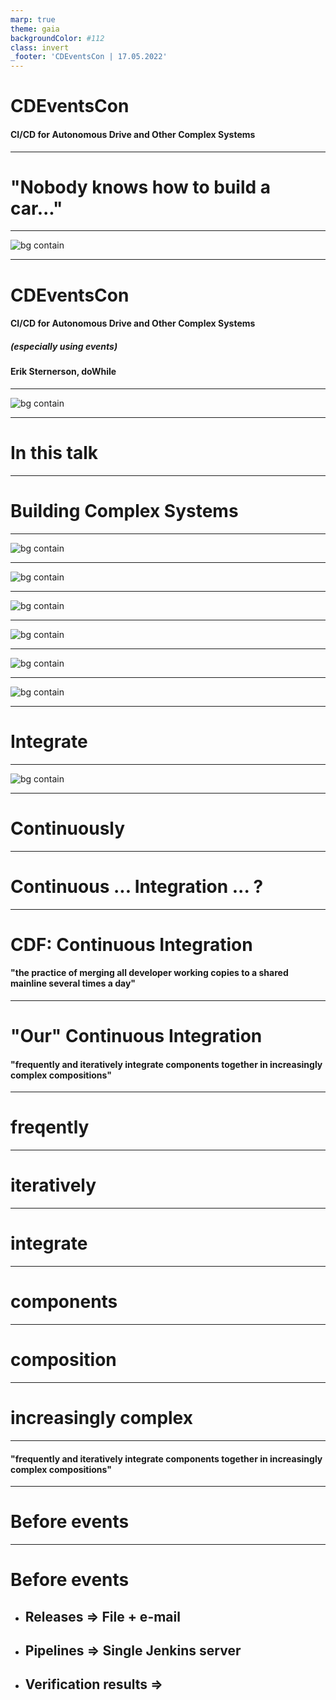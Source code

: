 ```yaml
---
marp: true
theme: gaia
backgroundColor: #112
class: invert
_footer: 'CDEventsCon | 17.05.2022'
---
```

<!-- Uses MARP, see https://marp.app/ -->

<!--
class:
 - lead
 - invert
-->

# CDEventsCon

#### CI/CD for Autonomous Drive and Other Complex Systems

---
# "Nobody knows how to build a car..."

<!-- So I had just come out of this meeting where we were discussing something related to ... probably road safety or something. Anyway, I was chatting to Sabina, one of our test strategy experts, and the topic of variant handling came up because I had recently learned that with all the variants of all the components for different regions and  fuel sources and vehicle types etc. there were actually 4.2 BILLION different ways to combine things into a vehicle.

I was asking who decides what combinations of variants should be verified, because there is no way we are verifying all of them, and Sabina looked at me and said: "Erik, nobody knows how to build a car"

I remember thinking "That cannot be true, we are building cars every day", and I kind of categorized her statement as an exaggeration for effect and went on with my day.

Much much later, I have a came to a new understanding of "Nobody can build a car". It is not that it is impossible to build a car, it is that ... -->

---
![bg contain](images/vehicle-with-ecus.png)

<!-- ... no SINGLE PERSON knows how to build a whole car, with all the parts and all the software and all the configuration that goes into a modern vehicle. It's beyond anyones capacity to keep track of everything. So, a car gets build through collaboration, and collaboration requires communication.
-->

---
# CDEventsCon

#### CI/CD for Autonomous Drive and Other Complex Systems

##### (especially using events)

####

####

#### Erik Sternerson, doWhile

---
![bg contain](images/autonomous.png)

<!-- These are the kind of projects that occupy my daily work, specifically when it comes to enabling continuous integration and continuous delivery of software and hardware into these types of vehicles.
-->

---
<!--
_class:
 - invert
-->

# In this talk
<!-- Comment
-->

---

# Building Complex Systems

<!-- Systems can be complex for several reasons. They may have individual parts that are very advanced, for instance with complex algorithms or complex data structures. Or they can be complex because they have many parts that need to work together. The types of systems this talk will focus on has a little bit of both.
-->

---
![bg contain](images/car-1.svg)

<!-- So, we want to build, package and release and autonomus drive vehicle. Just selecting the latest and greatest of all harware and software components and putting everything together is very likely not going to work. 
Some components will not work that well together and it will be really hard to figure out which ones don't. 
Instead, we need to divide the work into smaller pieces.
-->

---
![bg contain](images/car-2.svg)

<!-- We'll start by defining a set of domains. These domains are pretty abstract groups of functionalty, and typically have on the order of 15-30 embedded computers and 30-60 developments teams under them. 

One such domain could be "Safe Vehicle Automation", ensuring that not only can the vehicle move, but it can do so without putting the driver or itself in danger.
-->

---
![bg contain](images/car-3.svg)

<!-- Next, we break each domain down into functionality areas. Now we are getting a bit more concrete, but the areas are still quite large. 2-6 embedded computers, 4-12 teams.
-->

---
![bg contain](images/car-4.svg)

<!-- So, we continue to break things down into functions. Here we get to something a bit more manageable, maybe 1 or 2 embedded computers, and 2-4 teams.
-->

---
![bg contain](images/car-5.svg)

<!-- And finally we get to an individual software component that implements one part of a function and goes on one embedded computer, typically developed by one development team. If we stop here, things still look reasonably manageable but unfortunately we have to also consider...
-->

---
![bg contain](images/car-6.svg)

<!-- ...that our software component needs to interact with other components in other functions in other domains.

So this means we cannot fully test our software component until we have most or all other components in the vehicle as well. But I said just a few minutes ago that we cannot just combine all the components together and test them, so we need to find another way...
-->

---

# Integrate

<!-- What we want to be able to do is to first take a small composition or subset of components, software and hardware, integrate them together and verify them, to smoke out the easy-to-discover issues. Then, we integrate this smaller composition with other compositions into a bigger composition and verify that. So on and so forth untill we have all the components in the same composition.
-->

---
![bg contain](images/car-5.svg)

<!-- Essentially, we will end up with something similar to the breakdown we just looked at, but in a sense of "building up" rather than "breaking down".
-->

---

# Continuously

<!-- So, we are integrating components into larger and larger compositions to be able to verify them in a sensible way, but do we want to do that only once or twice a month? Of course not, we want to do it as often as possible, for two reasons. 

One, the less time a developer has to wait for the verification of their change, the easier it will be for them to fix any issues that come up. 

Two, the fewer changes we introduce in any new composition we verify, the easier it will be to understand what changes may have contributed to the issue.

Ideally, we would start the process whenever there is a change anywhere, but we may have to settle for just doing it continuously using the resources we have.
-->

---

# Continuous ... Integration ... ?

<!-- So, the somewhat unfortunate term at least my part of the industry is using for this process is Continous Integration, and its unfortunate because it conflicts with the more official definition of the Continous Integration.
-->

---

# CDF: Continuous Integration

#### "the practice of merging all developer working copies to a shared mainline several times a day"

<!-- The CD Foundation defines Continuous Integration as "the practice of merging all developer working copies to a shared mainline several times a day", which is definitely related to what we are doing, but most our work starts after this "mainline" has been built and delievered. -->

---

# "Our" Continuous Integration

#### "frequently and iteratively integrate components together in increasingly complex compositions"

<!-- If I was to try to provide a definition for "Our" Continuous Integration, it would be something like

"frequently and iteratively integrate components together in increasingly complex compositions"

There is quite a bit to unpack here, so let's go term by term. -->

---

# freqently

<!-- TBW -->

---

# iteratively

<!-- TBW -->

---

# integrate

<!-- TBW -->

---

# components

<!-- TBW -->

---

# composition

<!-- TBW -->

---

# increasingly complex

<!-- TBW -->

---

#### "frequently and iteratively integrate components together in increasingly complex compositions"

<!-- With this definition in place, we are now ready to look at how events fit into this picture. -->

---

# Before events

---
<!--
_class:
 - invert
-->

# Before events

* ## Releases => File + e-mail

<!-- Hello -->

* ## Pipelines => Single Jenkins server

<!-- Hello -->

* ## Verification results => 